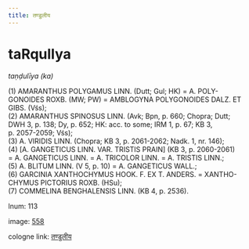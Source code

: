 ```yaml
---
title: तण्डुलीय
---
```


# taRqulIya

<i>taṇḍulīya (ka)</i>  <div n="P" />(1) <bot>AMARANTHUS POLYGAMUS LINN.</bot> (Dutt; Gul; HK) = <bot>A. POLY- <div n="lb" />GONOIDES ROXB.</bot> (MW; PW) = <bot>AMBLOGYNA POLYGONOIDES DALZ. ET <div n="lb" />GIBS.</bot> (Vśs); <div n="P" />(2) <bot>AMARANTHUS SPINOSUS LINN.</bot> (Avk; Bpn, p. 660; Chopra; Dutt; <div n="lb" />DWH 3, p. 138; Dy, p. 652; HK: acc. to some; IRM 1, p. 67; KB 3, <div n="lb" />p. 2057-2059; Vśs); <div n="P" />(3) <bot>A. VIRIDIS LINN.</bot> (Chopra; KB 3, p. 2061-2062; Nadk. 1, nr. 146); <div n="P" />(4) [<bot>A. GANGETICUS LINN. VAR. TRISTIS PRAIN</bot>] (KB 3, p. 2060-2061) <div n="lb" />= <bot>A. GANGETICUS LINN.</bot> = <bot>A. TRICOLOR LINN.</bot> = <bot>A. TRISTIS LINN.</bot>; <div n="P" />(5) <bot>A. BLITUM LINN.</bot> (V 5, p. 10) = <bot>A. GANGETICUS WALL.</bot>; <div n="P" />(6) <bot>GARCINIA XANTHOCHYMUS HOOK. F. EX T. ANDERS.</bot> = <bot>XANTHO- <div n="lb" />CHYMUS PICTORIUS ROXB.</bot> (HSu); <div n="P" />(7) <bot>COMMELINA BENGHALENSIS LINN.</bot> (KB 4, p. 2536).

lnum: 113

image: [558](https://www.sanskrit-lexicon.uni-koeln.de/scans/csl-apidev/servepdf.php?dict=snp&page=558)

cologne link: [तण्डुलीय](https://sanskrit-lexicon.uni-koeln.de/scans/csl-apidev/getword.php?dict=snp&key=तण्डुलीय)

